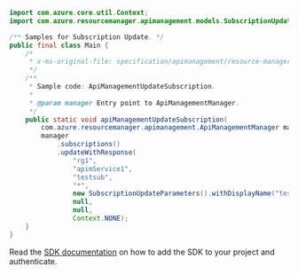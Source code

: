 ```java
import com.azure.core.util.Context;
import com.azure.resourcemanager.apimanagement.models.SubscriptionUpdateParameters;

/** Samples for Subscription Update. */
public final class Main {
    /*
     * x-ms-original-file: specification/apimanagement/resource-manager/Microsoft.ApiManagement/stable/2021-08-01/examples/ApiManagementUpdateSubscription.json
     */
    /**
     * Sample code: ApiManagementUpdateSubscription.
     *
     * @param manager Entry point to ApiManagementManager.
     */
    public static void apiManagementUpdateSubscription(
        com.azure.resourcemanager.apimanagement.ApiManagementManager manager) {
        manager
            .subscriptions()
            .updateWithResponse(
                "rg1",
                "apimService1",
                "testsub",
                "*",
                new SubscriptionUpdateParameters().withDisplayName("testsub"),
                null,
                null,
                Context.NONE);
    }
}
```

Read the [SDK documentation](https://github.com/Azure/azure-sdk-for-java/blob/azure-resourcemanager-apimanagement_1.0.0-beta.3/sdk/apimanagement/azure-resourcemanager-apimanagement/README.md) on how to add the SDK to your project and authenticate.
